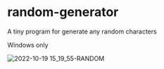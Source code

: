 # random-generator
A tiny program for generate any random characters

Windows only

![2022-10-19 15_19_55-RANDOM](https://user-images.githubusercontent.com/99107085/196702507-3ed91cb2-6d8e-432c-8df6-215a518128b4.png)
